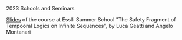 2023 Schools and Seminars

[Slides](https://github.com/dslab-uniud/teaching/blob/main/seminars/2023/esslli2023.pdf) of the course at Esslli Summer School "The Safety Fragment of Tempooral Logics on Infinite Sequences", by Luca Geatti and Angelo Montanari
